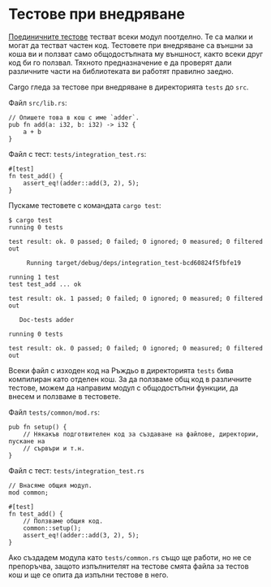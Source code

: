 # Тестове при внедряване

[Поединичните тестове][unit] тестват всеки модул поотделно. Те са малки и могат
да тестват частен код. Тестовете при внедряване са външни за коша ви и ползват
само общодостъпната му външност, както всеки друг код би го ползвал.
Тяхното предназначение е да проверят дали различните части на библиотеката ви
работят правилно заедно.

Cargo гледа за тестове при внедряване в директорията `tests` до `src`.

Файл `src/lib.rs`:

```rust,ignore
// Опишете това в кош с име `adder`.
pub fn add(a: i32, b: i32) -> i32 {
    a + b
}
```

Файл с тест: `tests/integration_test.rs`:

```rust,ignore
#[test]
fn test_add() {
    assert_eq!(adder::add(3, 2), 5);
}
```

Пускаме тестовете с командата `cargo test`:

```shell
$ cargo test
running 0 tests

test result: ok. 0 passed; 0 failed; 0 ignored; 0 measured; 0 filtered out

     Running target/debug/deps/integration_test-bcd60824f5fbfe19

running 1 test
test test_add ... ok

test result: ok. 1 passed; 0 failed; 0 ignored; 0 measured; 0 filtered out

   Doc-tests adder

running 0 tests

test result: ok. 0 passed; 0 failed; 0 ignored; 0 measured; 0 filtered out
```

Всеки файл с изходен код на Ръждьо в директорията `tests` бива компилиран като
отделен кош. За да ползваме общ код в различните тестове, можем да направим
модул с общодостъпни функции, да внесем и ползваме в тестовете.

Файл `tests/common/mod.rs`:

```rust,ignore
pub fn setup() {
    // Някакъв подготвителен код за създаване на файлове, директории, пускане на
    // сървъри и т.н.
}
```

Файл с тест: `tests/integration_test.rs`

```rust,ignore
// Внасяме общия модул.
mod common;

#[test]
fn test_add() {
    // Ползваме общия код.
    common::setup();
    assert_eq!(adder::add(3, 2), 5);
}
```

Ако създадем модула като `tests/common.rs` също ще работи, но не се препоръчва,
защото изпълнителят на тестове смята файла за тестов кош и ще се опита да
изпълни тестове в него.

[unit]: unit_testing.md
[mod]: ../mod.md
